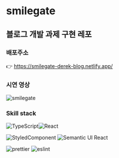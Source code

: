 # smilegate
## 블로그 개발 과제 구현 레포

### 배포주소

👉 https://smilegate-derek-blog.netlify.app/

### 시연 영상

![smilegate](https://user-images.githubusercontent.com/52649378/140450944-56aec727-3596-47ed-87c6-521d7cd64b25.gif)

### Skill stack

![TypeScript](https://img.shields.io/badge/typescript-%23007ACC.svg?style=for-the-badge&logo=typescript&logoColor=white)![React](https://img.shields.io/badge/react-%2320232a.svg?style=for-the-badge&logo=react&logoColor=%2361DAFB)

![StyledComponent](https://img.shields.io/badge/styled--components-DB7093?style=for-the-badge&logo=styled-components&logoColor=white) ![Semantic UI React](https://img.shields.io/badge/Semantic%20UI%20React-%2335BDB2.svg?style=for-the-badge&logo=SemanticUIReact&logoColor=white)

<img alt="prettier" src ="https://img.shields.io/badge/prettier-F7B93E.svg?&style=for-the-badge&logo=prettier&logoColor=white"/> <img alt="eslint" src ="https://img.shields.io/badge/eslint-4B32C3.svg?&style=for-the-badge&logo=eslint&logoColor=white"/>
